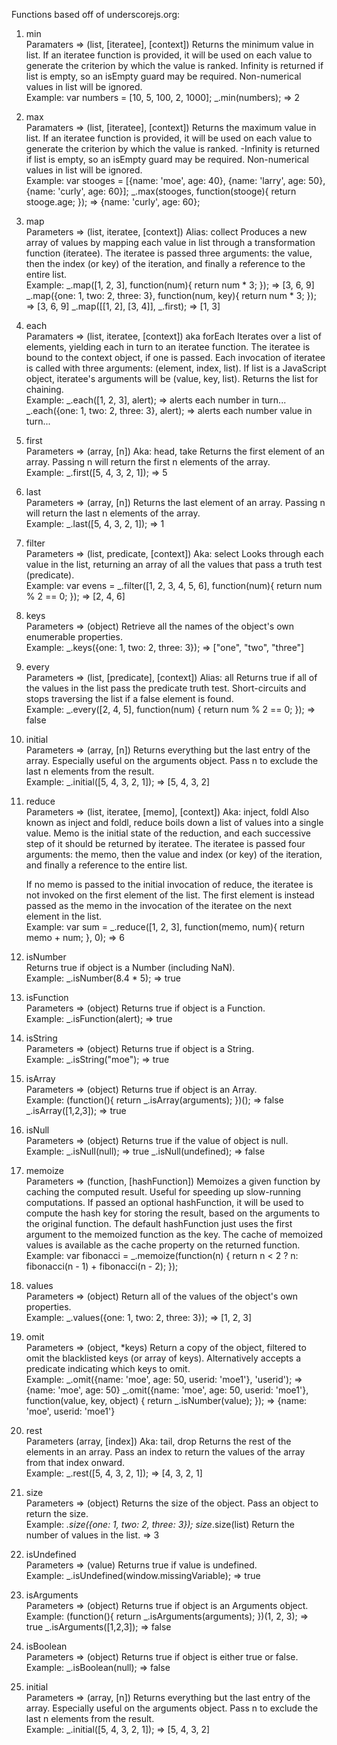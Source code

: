 Functions based off of underscorejs.org:

1. min </br>
      Paramaters => (list, [iteratee], [context]) 
      Returns the minimum value in list. If an iteratee function is provided, it will be used on each value to generate the criterion by which the value is ranked. Infinity is returned if list is empty, so an isEmpty guard may be required. Non-numerical values in list will be ignored.</br>
      Example:
      var numbers = [10, 5, 100, 2, 1000];
      _.min(numbers);
      => 2 </br>
2. max </br> 
      Paramaters => (list, [iteratee], [context]) 
      Returns the maximum value in list. If an iteratee function is provided, it will be used on each value to generate the criterion by which the value is ranked. -Infinity is returned if list is empty, so an isEmpty guard may be required. Non-numerical values in list will be ignored.</br>
      Example:
      var stooges = [{name: 'moe', age: 40}, {name: 'larry', age: 50}, {name: 'curly', age: 60}];
      _.max(stooges, function(stooge){ return stooge.age; });
      => {name: 'curly', age: 60}; </br>
3. map </br>
      Parameters => (list, iteratee, [context]) Alias: collect 
      Produces a new array of values by mapping each value in list through a transformation function (iteratee). The iteratee is passed three arguments: the value, then the index (or key) of the iteration, and finally a reference to the entire list.</br>
      Example:
      _.map([1, 2, 3], function(num){ return num * 3; });
      => [3, 6, 9]
      _.map({one: 1, two: 2, three: 3}, function(num, key){ return num * 3; });
      => [3, 6, 9]
      _.map([[1, 2], [3, 4]], _.first);
      => [1, 3] </br>

4. each </br> 
      Paramaters => (list, iteratee, [context]) aka forEach 
      Iterates over a list of elements, yielding each in turn to an iteratee function. The iteratee is bound to the context object, if one is passed. Each invocation of iteratee is called with three arguments: (element, index, list). If list is a JavaScript object, iteratee's arguments will be (value, key, list). Returns the list for chaining.</br>
      Example:
      _.each([1, 2, 3], alert);
      => alerts each number in turn...
      _.each({one: 1, two: 2, three: 3}, alert);
      => alerts each number value in turn... </br>

5. first </br>
      Parameters => (array, [n]) Aka: head, take 
      Returns the first element of an array. Passing n will return the first n elements of the array.</br>
      Example:
      _.first([5, 4, 3, 2, 1]);
      => 5 </br>
6. last </br>
      Parameters => (array, [n]) 
      Returns the last element of an array. Passing n will return the last n elements of the array.</br>
      Example:
      _.last([5, 4, 3, 2, 1]);
      => 1 </br>
7. filter </br>
      Parameters => (list, predicate, [context]) Aka: select 
      Looks through each value in the list, returning an array of all the values that pass a truth test (predicate).</br>
      Example:
      var evens = _.filter([1, 2, 3, 4, 5, 6], function(num){ return num % 2 == 0; });
      => [2, 4, 6] </br>
8. keys </br>
      Parameters => (object) 
      Retrieve all the names of the object's own enumerable properties.</br>
      Example:
      _.keys({one: 1, two: 2, three: 3});
      => ["one", "two", "three"] </br>
9. every </br> 
      Parameters => (list, [predicate], [context]) Alias: all 
      Returns true if all of the values in the list pass the predicate truth test. Short-circuits and stops traversing the list if a false element is found.</br>
      Example: 
      _.every([2, 4, 5], function(num) { return num % 2 == 0; });
      => false </br>
10. initial </br> 
      Parameters => (array, [n]) 
      Returns everything but the last entry of the array. Especially useful on the arguments object. Pass n to exclude the last n elements from the result.</br>
      Example: 
      _.initial([5, 4, 3, 2, 1]);
      => [5, 4, 3, 2] </br>
11. reduce </br>
      Parameters => (list, iteratee, [memo], [context]) Aka: inject, foldl 
      Also known as inject and foldl, reduce boils down a list of values into a single value. Memo is the initial state of the reduction, and each successive step of it should be returned by iteratee. The iteratee is passed four arguments: the memo, then the value and index (or key) of the iteration, and finally a reference to the entire list.</br>
      
      If no memo is passed to the initial invocation of reduce, the iteratee is not invoked on the first element of the list. The first element is instead passed as the memo in the invocation of the iteratee on the next element in the list.</br>
      Example:
      var sum = _.reduce([1, 2, 3], function(memo, num){ return memo + num; }, 0);
      => 6 </br>
12. isNumber </br>
      Returns true if object is a Number (including NaN).</br>
      Example: 
      _.isNumber(8.4 * 5);
      => true </br>
13. isFunction </br>
      Parameters => (object) 
      Returns true if object is a Function.</br>
      Example:
      _.isFunction(alert);
      => true </br>
14. isString </br>
      Parameters => (object) 
      Returns true if object is a String.</br>
      Example:
      _.isString("moe");
      => true </br>
15. isArray </br>
      Parameters => (object) 
      Returns true if object is an Array.</br>
      Example:
      (function(){ return _.isArray(arguments); })();
      => false
      _.isArray([1,2,3]);
      => true </br>
16. isNull </br>
      Parameters => (object) 
      Returns true if the value of object is null.</br>
      Example:
      _.isNull(null);
      => true
      _.isNull(undefined);
      => false </br>
17. memoize </br> 
      Parameters => (function, [hashFunction]) 
      Memoizes a given function by caching the computed result. Useful for speeding up slow-running computations. If passed an optional hashFunction, it will be used to compute the hash key for storing the result, based on the arguments to the original function. The default hashFunction just uses the first argument to the memoized function as the key. The cache of memoized values is available as the cache property on the returned function.</br>
      Example:
      var fibonacci = _.memoize(function(n) {
        return n < 2 ? n: fibonacci(n - 1) + fibonacci(n - 2);
      }); </br>
18. values </br>
      Parameters => (object) 
      Return all of the values of the object's own properties.</br>
      Example:
      _.values({one: 1, two: 2, three: 3});
      => [1, 2, 3] </br>

19. omit </br>
      Parameters => (object, *keys) 
      Return a copy of the object, filtered to omit the blacklisted keys (or array of keys). Alternatively accepts a predicate indicating which keys to omit.</br>
      Example: 
      _.omit({name: 'moe', age: 50, userid: 'moe1'}, 'userid');
      => {name: 'moe', age: 50}
      _.omit({name: 'moe', age: 50, userid: 'moe1'}, function(value, key, object) {
        return _.isNumber(value);
      });
      => {name: 'moe', userid: 'moe1'} </br>

20. rest </br>
      Parameters (array, [index]) Aka: tail, drop 
      Returns the rest of the elements in an array. Pass an index to return the values of the array from that index onward.</br>
      Example:
      _.rest([5, 4, 3, 2, 1]);
      => [4, 3, 2, 1] </br>

21. size </br>
      Parameters => (object)
      Returns the size of the object. Pass an object to return the size. </br>
      Example:
      _.size({one: 1, two: 2, three: 3});
      size_.size(list)  Return the number of values in the list.
      => 3 </br>

22. isUndefined </br>
      Parameters => (value) 
      Returns true if value is undefined.</br>
      Example: 
      _.isUndefined(window.missingVariable);
      => true </br>

23. isArguments </br>
      Parameters => (object) 
      Returns true if object is an Arguments object. </br>
      Example: 
      (function(){ return _.isArguments(arguments); })(1, 2, 3);
      => true
      _.isArguments([1,2,3]);
      => false </br>

24. isBoolean </br>
      Parameters => (object)
      Returns true if object is either true or false. </br>
      Example:
      _.isBoolean(null);
      => false </br> 
25.  initial </br> 
      Parameters => (array, [n]) 
      Returns everything but the last entry of the array. Especially useful on the arguments object. Pass n to exclude the last n elements from the result.</br>
      Example: 
      _.initial([5, 4, 3, 2, 1]);
      => [5, 4, 3, 2] </br>



